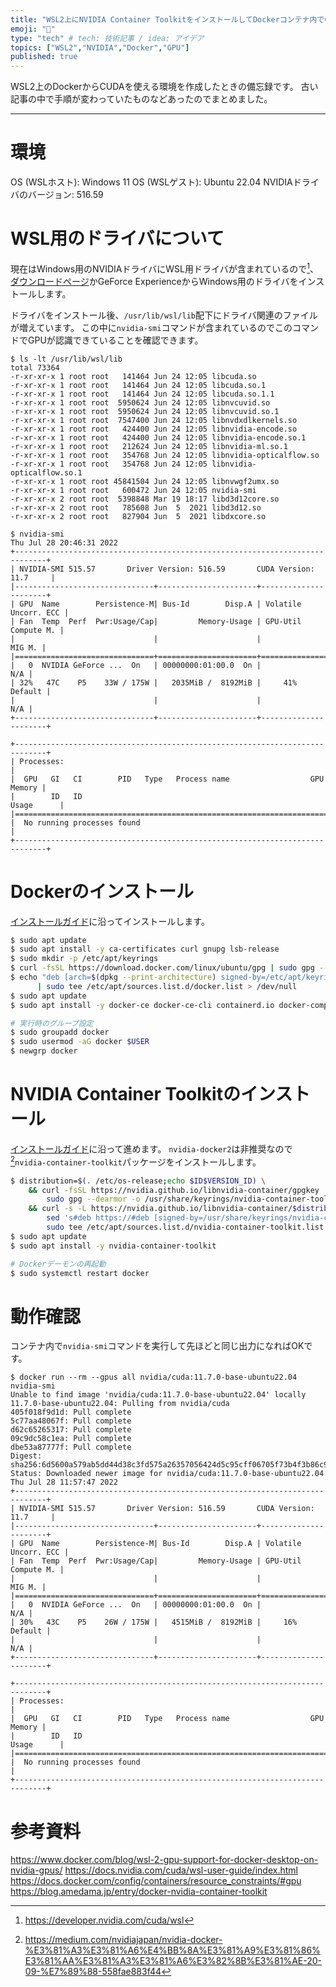 ```yaml
---
title: "WSL2上にNVIDIA Container ToolkitをインストールしてDockerコンテナ内でCUDAを使用できるようにする"
emoji: "🐳"
type: "tech" # tech: 技術記事 / idea: アイデア
topics: ["WSL2","NVIDIA","Docker","GPU"]
published: true
---
```


WSL2上のDockerからCUDAを使える環境を作成したときの備忘録です。
古い記事の中で手順が変わっていたものなどあったのでまとめました。

---

# 環境
OS (WSLホスト): Windows 11
OS (WSLゲスト): Ubuntu 22.04
NVIDIAドライバのバージョン: 516.59

# WSL用のドライバについて
現在はWindows用のNVIDIAドライバにWSL用ドライバが含まれているので[^1]、[ダウンロードページ](https://www.nvidia.co.jp/Download/index.aspx?lang=jp)かGeForce ExperienceからWindows用のドライバをインストールします。

ドライバをインストール後、`/usr/lib/wsl/lib`配下にドライバ関連のファイルが増えています。
この中に`nvidia-smi`コマンドが含まれているのでこのコマンドでGPUが認識できていることを確認できます。

```
$ ls -lt /usr/lib/wsl/lib
total 73364
-r-xr-xr-x 1 root root   141464 Jun 24 12:05 libcuda.so
-r-xr-xr-x 1 root root   141464 Jun 24 12:05 libcuda.so.1
-r-xr-xr-x 1 root root   141464 Jun 24 12:05 libcuda.so.1.1
-r-xr-xr-x 1 root root  5950624 Jun 24 12:05 libnvcuvid.so
-r-xr-xr-x 1 root root  5950624 Jun 24 12:05 libnvcuvid.so.1
-r-xr-xr-x 1 root root  7547400 Jun 24 12:05 libnvdxdlkernels.so
-r-xr-xr-x 1 root root   424400 Jun 24 12:05 libnvidia-encode.so
-r-xr-xr-x 1 root root   424400 Jun 24 12:05 libnvidia-encode.so.1
-r-xr-xr-x 1 root root   212624 Jun 24 12:05 libnvidia-ml.so.1
-r-xr-xr-x 1 root root   354768 Jun 24 12:05 libnvidia-opticalflow.so
-r-xr-xr-x 1 root root   354768 Jun 24 12:05 libnvidia-opticalflow.so.1
-r-xr-xr-x 1 root root 45841504 Jun 24 12:05 libnvwgf2umx.so
-r-xr-xr-x 1 root root   600472 Jun 24 12:05 nvidia-smi
-r-xr-xr-x 2 root root  5398848 Mar 19 18:17 libd3d12core.so
-r-xr-xr-x 2 root root   785608 Jun  5  2021 libd3d12.so
-r-xr-xr-x 2 root root   827904 Jun  5  2021 libdxcore.so
```

```
$ nvidia-smi
Thu Jul 28 20:46:31 2022
+-----------------------------------------------------------------------------+
| NVIDIA-SMI 515.57       Driver Version: 516.59       CUDA Version: 11.7     |
|-------------------------------+----------------------+----------------------+
| GPU  Name        Persistence-M| Bus-Id        Disp.A | Volatile Uncorr. ECC |
| Fan  Temp  Perf  Pwr:Usage/Cap|         Memory-Usage | GPU-Util  Compute M. |
|                               |                      |               MIG M. |
|===============================+======================+======================|
|   0  NVIDIA GeForce ...  On   | 00000000:01:00.0  On |                  N/A |
| 32%   47C    P5    33W / 175W |   2035MiB /  8192MiB |     41%      Default |
|                               |                      |                  N/A |
+-------------------------------+----------------------+----------------------+

+-----------------------------------------------------------------------------+
| Processes:                                                                  |
|  GPU   GI   CI        PID   Type   Process name                  GPU Memory |
|        ID   ID                                                   Usage      |
|=============================================================================|
|  No running processes found                                                 |
+-----------------------------------------------------------------------------+
```

# Dockerのインストール
[インストールガイド](https://docs.docker.com/engine/install/ubuntu/#install-using-the-repository)に沿ってインストールします。

```sh
$ sudo apt update
$ sudo apt install -y ca-certificates curl gnupg lsb-release
$ sudo mkdir -p /etc/apt/keyrings
$ curl -fsSL https://download.docker.com/linux/ubuntu/gpg | sudo gpg --dearmor -o /etc/apt/keyrings/docker.gpg
$ echo "deb [arch=$(dpkg --print-architecture) signed-by=/etc/apt/keyrings/docker.gpg] https://download.docker.com/linux/ubuntu $(lsb_release -cs) stable" \
      | sudo tee /etc/apt/sources.list.d/docker.list > /dev/null
$ sudo apt update
$ sudo apt install -y docker-ce docker-ce-cli containerd.io docker-compose-plugin

# 実行時のグループ設定
$ sudo groupadd docker
$ sudo usermod -aG docker $USER
$ newgrp docker
```

# NVIDIA Container Toolkitのインストール
[インストールガイド](https://docs.nvidia.com/datacenter/cloud-native/container-toolkit/install-guide.html#setting-up-nvidia-container-toolkit)に沿って進めます。
`nvidia-docker2`は非推奨なので[^2]`nvidia-container-toolkit`パッケージをインストールします。

```sh
$ distribution=$(. /etc/os-release;echo $ID$VERSION_ID) \
    && curl -fsSL https://nvidia.github.io/libnvidia-container/gpgkey | \
        sudo gpg --dearmor -o /usr/share/keyrings/nvidia-container-toolkit-keyring.gpg \
    && curl -s -L https://nvidia.github.io/libnvidia-container/$distribution/libnvidia-container.list | \
        sed 's#deb https://#deb [signed-by=/usr/share/keyrings/nvidia-container-toolkit-keyring.gpg] https://#g' | \
        sudo tee /etc/apt/sources.list.d/nvidia-container-toolkit.list
$ sudo apt update
$ sudo apt install -y nvidia-container-toolkit

# Dockerデーモンの再起動
$ sudo systemctl restart docker
```

# 動作確認
コンテナ内で`nvidia-smi`コマンドを実行して先ほどと同じ出力になればOKです。
```
$ docker run --rm --gpus all nvidia/cuda:11.7.0-base-ubuntu22.04 nvidia-smi
Unable to find image 'nvidia/cuda:11.7.0-base-ubuntu22.04' locally
11.7.0-base-ubuntu22.04: Pulling from nvidia/cuda
405f018f9d1d: Pull complete
5c77aa48067f: Pull complete
d62c65265317: Pull complete
09c9dc58c1ea: Pull complete
dbe53a87777f: Pull complete
Digest: sha256:6d5600a579ab5dd44d38c3fd575a26357056424d5c95cff06705f73b4f3b86c9
Status: Downloaded newer image for nvidia/cuda:11.7.0-base-ubuntu22.04
Thu Jul 28 11:57:47 2022
+-----------------------------------------------------------------------------+
| NVIDIA-SMI 515.57       Driver Version: 516.59       CUDA Version: 11.7     |
|-------------------------------+----------------------+----------------------+
| GPU  Name        Persistence-M| Bus-Id        Disp.A | Volatile Uncorr. ECC |
| Fan  Temp  Perf  Pwr:Usage/Cap|         Memory-Usage | GPU-Util  Compute M. |
|                               |                      |               MIG M. |
|===============================+======================+======================|
|   0  NVIDIA GeForce ...  On   | 00000000:01:00.0  On |                  N/A |
| 30%   43C    P5    26W / 175W |   4515MiB /  8192MiB |     16%      Default |
|                               |                      |                  N/A |
+-------------------------------+----------------------+----------------------+

+-----------------------------------------------------------------------------+
| Processes:                                                                  |
|  GPU   GI   CI        PID   Type   Process name                  GPU Memory |
|        ID   ID                                                   Usage      |
|=============================================================================|
|  No running processes found                                                 |
+-----------------------------------------------------------------------------+
```

# 参考資料
https://www.docker.com/blog/wsl-2-gpu-support-for-docker-desktop-on-nvidia-gpus/
https://docs.nvidia.com/cuda/wsl-user-guide/index.html
https://docs.docker.com/config/containers/resource_constraints/#gpu
https://blog.amedama.jp/entry/docker-nvidia-container-toolkit
<!-- https://zenn.dev/spiegel/articles/20220508-apt-key-is-deprecated -->

[^1]: https://developer.nvidia.com/cuda/wsl
[^2]: https://medium.com/nvidiajapan/nvidia-docker-%E3%81%A3%E3%81%A6%E4%BB%8A%E3%81%A9%E3%81%86%E3%81%AA%E3%81%A3%E3%81%A6%E3%82%8B%E3%81%AE-20-09-%E7%89%88-558fae883f44

